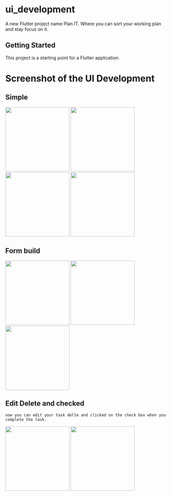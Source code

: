 # ui_development

A new Flutter project name Plan IT. Where you can sort your working plan and stay focus on it.

## Getting Started

This project is a starting point for a Flutter application.

# Screenshot of the UI Development

  ## Simple
  <img src="https://github.com/Rayhan-Pervej/CSE464_Mobile_App/assets/103215390/889c09dd-4529-4a37-b2b2-5fa48e0c2658" width="200" />
  <img src="https://github.com/Rayhan-Pervej/CSE464_Mobile_App/assets/103215390/6be545e5-5bb5-406a-a009-fc40737c125d" width="200" />
  <img src="https://github.com/Rayhan-Pervej/CSE464_Mobile_App/assets/103215390/b360e4f7-1283-4972-8917-4801cb279af2" width="200" />
  <img src="https://github.com/Rayhan-Pervej/CSE464_Mobile_App/assets/103215390/ca1ea653-2b0c-41b7-ad8f-3473be611bb5" width="200" />
  
  ## Form build
  <img src="https://github.com/Rayhan-Pervej/CSE464_Mobile_App/assets/103215390/424cf6cc-07b8-4a61-a403-15b3745e106c" width="200" />
  <img src="https://github.com/Rayhan-Pervej/CSE464_Mobile_App/assets/103215390/ad4b46ae-556c-4ac1-8877-1c4b4bfdaac0" width="200" />
  <img src="https://github.com/Rayhan-Pervej/CSE464_Mobile_App/assets/103215390/296c1820-b114-4b53-be63-d8124630e9b5" width="200" />

  ## Edit Delete and checked
    now you can edit your task delte and clicked on the check box when you complete the task. 

  <img src="https://github.com/Rayhan-Pervej/CSE464_Mobile_App/assets/103215390/ca1e2882-9016-4c74-97dc-c12552ab814b" width="200" />
  <img src="https://github.com/Rayhan-Pervej/CSE464_Mobile_App/assets/103215390/de61a720-4004-4b0b-8d25-c92951af1e54" width="200" />

